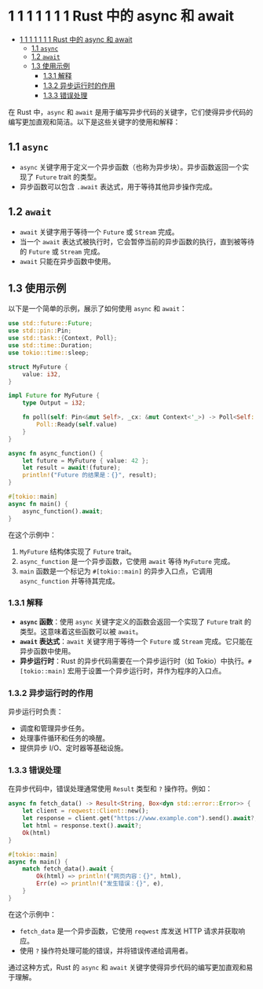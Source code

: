 # 1 1 1 1 1 1 1 Rust 中的 async 和 await

<!-- TOC START -->
- [1 1 1 1 1 1 1 Rust 中的 async 和 await](#1-1-1-1-1-1-1-rust-中的-async-和-await)
  - [1.1 `async`](#async)
  - [1.2 `await`](#await)
  - [1.3 使用示例](#使用示例)
    - [1.3.1 解释](#解释)
    - [1.3.2 异步运行时的作用](#异步运行时的作用)
    - [1.3.3 错误处理](#错误处理)
<!-- TOC END -->














在 Rust 中，`async` 和 `await` 是用于编写异步代码的关键字，它们使得异步代码的编写更加直观和简洁。以下是这些关键字的使用和解释：

## 1.1 `async`

- `async` 关键字用于定义一个异步函数（也称为异步块）。异步函数返回一个实现了 `Future` trait 的类型。
- 异步函数可以包含 `.await` 表达式，用于等待其他异步操作完成。

## 1.2 `await`

- `await` 关键字用于等待一个 `Future` 或 `Stream` 完成。
- 当一个 `await` 表达式被执行时，它会暂停当前的异步函数的执行，直到被等待的 `Future` 或 `Stream` 完成。
- `await` 只能在异步函数中使用。

## 1.3 使用示例

以下是一个简单的示例，展示了如何使用 `async` 和 `await`：

```rust
use std::future::Future;
use std::pin::Pin;
use std::task::{Context, Poll};
use std::time::Duration;
use tokio::time::sleep;

struct MyFuture {
    value: i32,
}

impl Future for MyFuture {
    type Output = i32;

    fn poll(self: Pin<&mut Self>, _cx: &mut Context<'_>) -> Poll<Self::Output> {
        Poll::Ready(self.value)
    }
}

async fn async_function() {
    let future = MyFuture { value: 42 };
    let result = await!(future);
    println!("Future 的结果是：{}", result);
}

#[tokio::main]
async fn main() {
    async_function().await;
}
```

在这个示例中：

1. `MyFuture` 结构体实现了 `Future` trait。
2. `async_function` 是一个异步函数，它使用 `await` 等待 `MyFuture` 完成。
3. `main` 函数是一个标记为 `#[tokio::main]` 的异步入口点，它调用 `async_function` 并等待其完成。

### 1.3.1 解释

- **`async` 函数**：使用 `async` 关键字定义的函数会返回一个实现了 `Future` trait 的类型。这意味着这些函数可以被 `await`。
- **`await` 表达式**：`await` 关键字用于等待一个 `Future` 或 `Stream` 完成。它只能在异步函数中使用。
- **异步运行时**：Rust 的异步代码需要在一个异步运行时（如 Tokio）中执行。`#[tokio::main]` 宏用于设置一个异步运行时，并作为程序的入口点。

### 1.3.2 异步运行时的作用

异步运行时负责：

- 调度和管理异步任务。
- 处理事件循环和任务的唤醒。
- 提供异步 I/O、定时器等基础设施。

### 1.3.3 错误处理

在异步代码中，错误处理通常使用 `Result` 类型和 `?` 操作符。例如：

```rust
async fn fetch_data() -> Result<String, Box<dyn std::error::Error>> {
    let client = reqwest::Client::new();
    let response = client.get("https://www.example.com").send().await?;
    let html = response.text().await?;
    Ok(html)
}

#[tokio::main]
async fn main() {
    match fetch_data().await {
        Ok(html) => println!("网页内容：{}", html),
        Err(e) => println!("发生错误：{}", e),
    }
}
```

在这个示例中：

- `fetch_data` 是一个异步函数，它使用 `reqwest` 库发送 HTTP 请求并获取响应。
- 使用 `?` 操作符处理可能的错误，并将错误传递给调用者。

通过这种方式，Rust 的 `async` 和 `await` 关键字使得异步代码的编写更加直观和易于理解。
